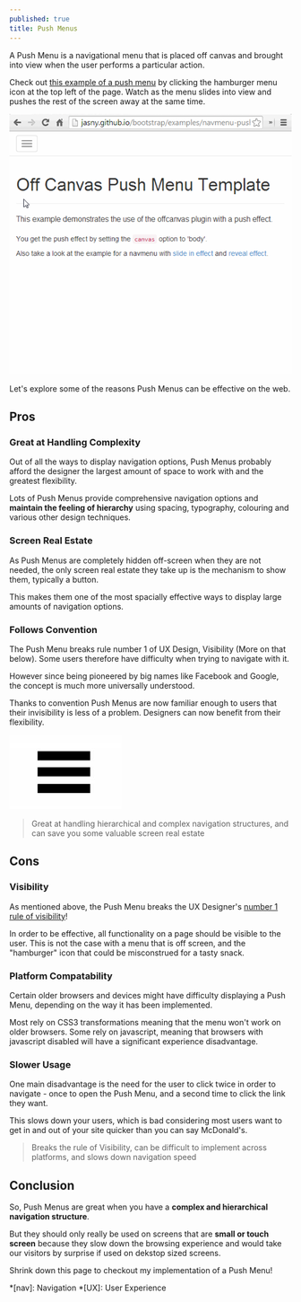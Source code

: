 ```yaml
---
published: true
title: Push Menus
---
```


A Push Menu is a navigational menu that is placed off canvas and brought into view when the user performs a particular action. 

Check out [this example of a push menu](http://jasny.github.io/bootstrap/examples/navmenu-push/) by clicking the hamburger menu icon at the top left of the page. Watch as the menu slides into view and pushes the rest of the screen away at the same time.

<img src="/images/design/push-menu-still.gif" data-gif-src="/images/design/push-menu.gif" alt="Push Menu example from makebetterapps.com" />

Let's explore some of the reasons Push Menus can be effective on the web.

## Pros

### Great at Handling Complexity

Out of all the ways to display navigation options, Push Menus probably afford the designer the largest amount of space to work with and the greatest flexibility.

Lots of Push Menus provide comprehensive navigation options and **maintain the feeling of hierarchy** using spacing, typography, colouring and various other design techniques.

### Screen Real Estate

As Push Menus are completely hidden off-screen when they are not needed, the only screen real estate they take up is the mechanism to show them, typically a button.

This makes them one of the most spacially effective ways to display large amounts of navigation options.

### Follows Convention

The Push Menu breaks rule number 1 of UX Design, Visibility (More on that below). Some users therefore have difficulty when trying to navigate with it.

However since being pioneered by big names like Facebook and Google, the concept is much more universally understood. 

Thanks to convention Push Menus are now familiar enough to users that their invisibility is less of a problem. Designers can now benefit from their flexibility.

![Hamburger Icon](/images/design/hamburger.jpg)

> Great at handling hierarchical and complex navigation structures, and can save you some valuable screen real estate

## Cons

### Visibility

As mentioned above, the Push Menu breaks the UX Designer's [number 1 rule of visibility](http://www.nngroup.com/articles/ten-usability-heuristics/)!

In order to be effective, all functionality on a page should be visible to the user. This is not the case with a menu that is off screen, and the "hamburger" icon that could be misconstrued for a tasty snack.

### Platform Compatability

Certain older browsers and devices might have difficulty displaying a Push Menu, depending on the way it has been implemented.

Most rely on CSS3 transformations meaning that the menu won't work on older browsers. Some rely on javascript, meaning that browsers with javascript disabled will have a significant experience disadvantage.

### Slower Usage

One main disadvantage is the need for the user to click twice in order to navigate - once to open the Push Menu, and a second time to click the link they want. 

This slows down your users, which is bad considering most users want to get in and out of your site quicker than you can say McDonald's.

> Breaks the rule of Visibility, can be difficult to implement across platforms, and slows down navigation speed

## Conclusion

So, Push Menus are great when you have a **complex and hierarchical navigation structure**. 

But they should only really be used on screens that are **small or touch screen** because they slow down the browsing experience and would take our visitors by surprise if used on dekstop sized screens.

Shrink down this page to checkout my implementation of a Push Menu!

*[nav]: Navigation
*[UX]: User Experience